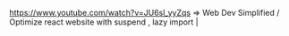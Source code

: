 https://www.youtube.com/watch?v=JU6sl_yyZqs => Web Dev Simplified / Optimize react website with suspend , lazy import |
